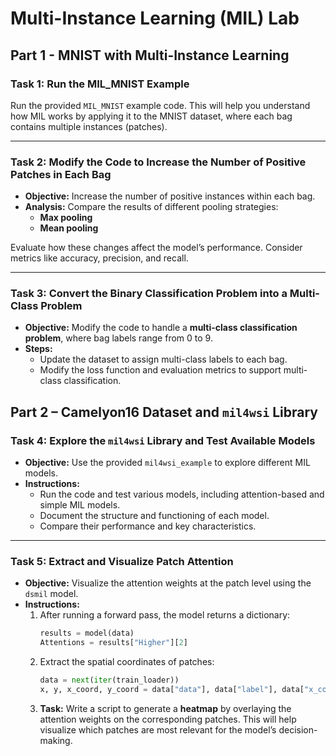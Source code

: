 # **Multi-Instance Learning (MIL) Lab**

## **Part 1 - MNIST with Multi-Instance Learning**

### **Task 1: Run the MIL_MNIST Example**
Run the provided `MIL_MNIST` example code. This will help you understand how MIL works by applying it to the MNIST dataset, where each bag contains multiple instances (patches).

---

### **Task 2: Modify the Code to Increase the Number of Positive Patches in Each Bag**
- **Objective:** Increase the number of positive instances within each bag.
- **Analysis:** Compare the results of different pooling strategies:
  - **Max pooling**
  - **Mean pooling**

Evaluate how these changes affect the model’s performance. Consider metrics like accuracy, precision, and recall.

---

### **Task 3: Convert the Binary Classification Problem into a Multi-Class Problem**
- **Objective:** Modify the code to handle a **multi-class classification problem**, where bag labels range from 0 to 9.
- **Steps:**
  - Update the dataset to assign multi-class labels to each bag.
  - Modify the loss function and evaluation metrics to support multi-class classification.

## **Part 2 – Camelyon16 Dataset and `mil4wsi` Library**

### **Task 4: Explore the `mil4wsi` Library and Test Available Models**
- **Objective:** Use the provided `mil4wsi_example` to explore different MIL models.
- **Instructions:**
  - Run the code and test various models, including attention-based and simple MIL models.
  - Document the structure and functioning of each model.
  - Compare their performance and key characteristics.

---

### **Task 5: Extract and Visualize Patch Attention**
- **Objective:** Visualize the attention weights at the patch level using the `dsmil` model.
- **Instructions:**
  1. After running a forward pass, the model returns a dictionary:
     ```python
     results = model(data)
     Attentions = results["Higher"][2]
     ```
  2. Extract the spatial coordinates of patches:
     ```python
     data = next(iter(train_loader))
     x, y, x_coord, y_coord = data["data"], data["label"], data["x_coord"], data["y_coord"]
     ```
  3. **Task:** Write a script to generate a **heatmap** by overlaying the attention weights on the corresponding patches. This will help visualize which patches are most relevant for the model’s decision-making.

